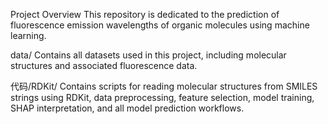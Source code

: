 Project Overview
This repository is dedicated to the prediction of fluorescence emission wavelengths of organic molecules using machine learning.

data/
Contains all datasets used in this project, including molecular structures and associated fluorescence data.

代码/RDKit/
Contains scripts for reading molecular structures from SMILES strings using RDKit, data preprocessing, feature selection, model training, SHAP interpretation, and all model prediction workflows.

